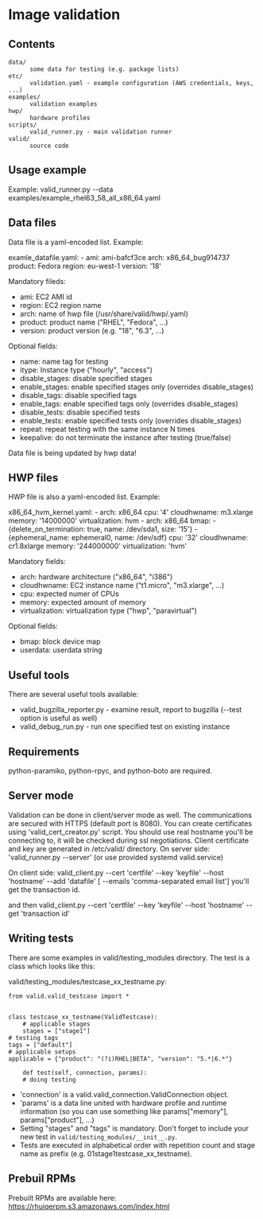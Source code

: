 Image validation
================

Contents
--------
    data/
          some data for testing (e.g. package lists)
    etc/
          validation.yaml - example configuration (AWS credentials, keys, ...)
    examples/
          validation examples
    hwp/
          hardware profiles
    scripts/
          valid_runner.py - main validation runner
    valid/
          source code


Usage example
-------------
Example: valid_runner.py --data examples/example_rhel63_58_all_x86_64.yaml


Data files
----------
Data file is a yaml-encoded list. Example:

examle_datafile.yaml:
    - ami: ami-bafcf3ce
      arch: x86_64_bug914737
      product: Fedora
      region: eu-west-1
      version: '18'

Mandatory fileds:
* ami: EC2 AMI id
* region: EC2 region name
* arch: name of hwp file (/usr/share/valid/hwp/<name>.yaml)
* product: product name ("RHEL", "Fedora", ...)
* version: product version (e.g. "18", "6.3", ...)

Optional fields:
* name: name tag for testing
* itype: Instance type ("hourly", "access")
* disable_stages: disable specified stages
* enable_stages: enable specified stages only (overrides disable_stages)
* disable_tags: disable specified tags
* enable_tags: enable specified tags only (overrides disable_stages)
* disable_tests: disable specified tests
* enable_tests: enable specified tests only (overrides disable_stages)
* repeat: repeat testing with the same instance N times
* keepalive: do not terminate the instance after testing (true/false)

Data file is being updated by hwp data!


HWP files
---------
HWP file is also a yaml-encoded list. Example:

x86_64_hvm_kernel.yaml:
    - arch: x86_64
      cpu: '4'
      cloudhwname: m3.xlarge
      memory: '14000000'
      virtualization: hvm
    - arch: x86_64
      bmap:
      - {delete_on_termination: true, name: /dev/sda1, size: '15'}
      - {ephemeral_name: ephemeral0, name: /dev/sdf}
      cpu: '32'
      cloudhwname: cr1.8xlarge
      memory: '244000000'
      virtualization: 'hvm'

Mandatory fields:
* arch: hardware architecture ("x86_64", "i386")
* cloudhwname: EC2 instance name ("t1.micro", "m3.xlarge", ...)
* cpu: expected numer of CPUs
* memory: expected amount of memory
* virtualization: virtualization type ("hwp", "paravirtual")

Optional fields:
* bmap: block device map
* userdata: userdata string


Useful tools
------------
There are several useful tools available:
* valid_bugzilla_reporter.py - examine result, report to bugzilla (--test option is useful as well)
* valid_debug_run.py - run one specified test on existing instance


Requirements
------------
python-paramiko, python-rpyc, and python-boto are required.

Server mode
-----------
Validation can be done in client/server mode as well. The communications are secured with HTTPS (default
port is 8080). You can create certificates using 'valid_cert_creator.py' script. You should use real hostname
you'll be connecting to, it will be checked during ssl negotiations. Client certificate and key are generated
in /etc/valid/ directory.
On server side:
'valid_runner.py --server' (or use provided systemd valid.service)

On client side:
valid_client.py --cert 'certfile' --key 'keyfile' --host 'hostname' --add 'datafile' [ --emails 'comma-separated email list']
you'll get the transaction id.

and then
valid_client.py	--cert 'certfile' --key	'keyfile' --host 'hostname' --get 'transaction id'


Writing tests
-------------
There are some examples in valid/testing_modules directory. The test is a class which looks like this:

valid/testing_modules/testcase_xx_testname.py:

    from valid.valid_testcase import *
    
    
    class testcase_xx_testname(ValidTestcase):
        # applicable stages
        stages = ["stage1"]
	# testing tags
	tags = ["default"]
	# applicable setups
	applicable = {"product": "(?i)RHEL|BETA", "version": "5.*|6.*"}

        def test(self, connection, params):
	    # doing testing

* 'connection' is a valid.valid_connection.ValidConnection object.
* 'params' is a data line united with hardware profile and runtime information (so you can use something like params["memory"], params["product"], ...)
* Setting "stages" and "tags" is mandatory. Don't forget to include your new test in `valid/testing_modules/__init__.py`.
* Tests are executed in alphabetical order with repetition count and stage name as prefix (e.g. 01stage1testcase_xx_testname).

Prebuil RPMs
------------
Prebuilt RPMs are available here: https://rhuiqerpm.s3.amazonaws.com/index.html
